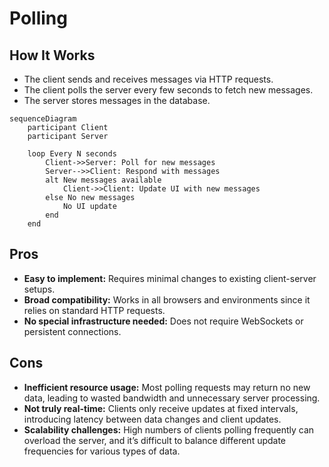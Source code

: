 # Polling

## How It Works
- The client sends and receives messages via HTTP requests.
- The client polls the server every few seconds to fetch new messages.
- The server stores messages in the database.

```mermaid
sequenceDiagram
    participant Client
    participant Server

    loop Every N seconds
        Client->>Server: Poll for new messages
        Server-->>Client: Respond with messages
        alt New messages available
            Client->>Client: Update UI with new messages
        else No new messages
            No UI update
        end
    end
```

## Pros
- **Easy to implement:** Requires minimal changes to existing client-server setups.
- **Broad compatibility:** Works in all browsers and environments since it relies on standard HTTP requests.
- **No special infrastructure needed:** Does not require WebSockets or persistent connections.

## Cons
- **Inefficient resource usage:** Most polling requests may return no new data, leading to wasted bandwidth and unnecessary server processing.
- **Not truly real-time:** Clients only receive updates at fixed intervals, introducing latency between data changes and client updates.
- **Scalability challenges:** High numbers of clients polling frequently can overload the server, and it’s difficult to balance different update frequencies for various types of data.

